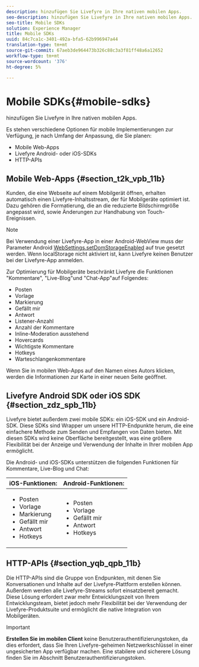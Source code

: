 ```yaml
---
description: hinzufügen Sie Livefyre in Ihre nativen mobilen Apps.
seo-description: hinzufügen Sie Livefyre in Ihre nativen mobilen Apps.
seo-title: Mobile SDKs
solution: Experience Manager
title: Mobile SDKs
uuid: 84c7ca1c-3401-492a-bfa5-62b996947a44
translation-type: tm+mt
source-git-commit: 67aeb3de964473b326c88c3a3f81ff48a6a12652
workflow-type: tm+mt
source-wordcount: '376'
ht-degree: 5%

---
```



# Mobile SDKs{#mobile-sdks}

hinzufügen Sie Livefyre in Ihre nativen mobilen Apps.

Es stehen verschiedene Optionen für mobile Implementierungen zur Verfügung, je nach Umfang der Anpassung, die Sie planen:

* Mobile Web-Apps
* Livefyre Android- oder iOS-SDKs
* HTTP-APIs

## Mobile Web-Apps {#section_t2k_vpb_11b}

Kunden, die eine Webseite auf einem Mobilgerät öffnen, erhalten automatisch einen Livefyre-Inhaltsstream, der für Mobilgeräte optimiert ist. Dazu gehören die Formatierung, die an die reduzierte Bildschirmgröße angepasst wird, sowie Änderungen zur Handhabung von Touch-Ereignissen.

>[!NOTE]
>
>Bei Verwendung einer Livefyre-App in einer Android-WebView muss der Parameter Android [WebSettings.setDomStorageEnabled](https://developer.android.com/reference/android/webkit/WebSettings.html) auf true gesetzt werden. Wenn localStorage nicht aktiviert ist, kann Livefyre keinen Benutzer bei der Livefyre-App anmelden.

Zur Optimierung für Mobilgeräte beschränkt Livefyre die Funktionen &quot;Kommentare&quot;, &quot;Live-Blog&quot;und &quot;Chat-App&quot;auf Folgendes:

* Posten
* Vorlage     
* Markierung
* Gefällt mir
* Antwort
* Listener-Anzahl
* Anzahl der Kommentare
* Inline-Moderation ausstehend
* Hovercards
* Wichtigste Kommentare
* Hotkeys
* Warteschlangenkommentare

Wenn Sie in mobilen Web-Apps auf den Namen eines Autors klicken, werden die Informationen zur Karte in einer neuen Seite geöffnet.

## Livefyre Android SDK oder iOS SDK {#section_zdz_spb_11b}

Livefyre bietet außerdem zwei mobile SDKs: ein iOS-SDK und ein Android-SDK. Diese SDKs sind Wrapper um unsere HTTP-Endpunkte herum, die eine einfachere Methode zum Senden und Empfangen von Daten bieten. Mit diesen SDKs wird keine Oberfläche bereitgestellt, was eine größere Flexibilität bei der Anzeige und Verwendung der Inhalte in Ihrer mobilen App ermöglicht.

Die Android- und iOS-SDKs unterstützen die folgenden Funktionen für Kommentare, Live-Blog und Chat:

| iOS-Funktionen: | Android-Funktionen: |
|--- |--- |
| <ul><li> Posten </li><li>Vorlage      </li><li>Markierung </li><li>Gefällt mir </li><li>Antwort </li><li>Hotkeys</li></ul> | <ul><li>Posten </li><li>Vorlage      </li><li>Gefällt mir </li><li>Antwort </li><li>Hotkeys</li></ul> |

## HTTP-APIs {#section_yqb_qpb_11b}

Die HTTP-APIs sind die Gruppe von Endpunkten, mit denen Sie Konversationen und Inhalte auf der Livefyre-Plattform erstellen können. Außerdem werden alle Livefyre-Streams sofort einsatzbereit gemacht. Diese Lösung erfordert zwar mehr Entwicklungszeit von Ihrem Entwicklungsteam, bietet jedoch mehr Flexibilität bei der Verwendung der Livefyre-Produktsuite und ermöglicht die native Integration von Mobilgeräten.

>[!IMPORTANT]
>
>**Erstellen Sie im mobilen Client** keine Benutzerauthentifizierungstoken, da dies erfordert, dass Sie Ihren Livefyre-geheimen Netzwerkschlüssel in einer ungesicherten App verfügbar machen. Eine stabilere und sicherere Lösung finden Sie im Abschnitt Benutzerauthentifizierungstoken.

